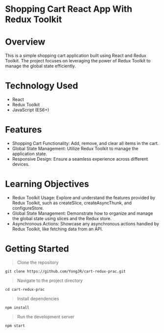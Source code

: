 
# Shopping Cart React App With Redux Toolkit

# Overview
This is a simple shopping cart application built using React and Redux Toolkit. The project focuses on leveraging the power of Redux Toolkit to manage the global state efficiently.

# Technology Used
- React
- Redux Toolkit
- JavaScript (ES6+)

# Features
- Shopping Cart Functionality: Add, remove, and clear all items in the cart.
- Global State Management: Utilize Redux Toolkit to manage the application state.
- Responsive Design: Ensure a seamless experience across different devices.

# Learning Objectives
- Redux Toolkit Usage: Explore and understand the features provided by Redux Toolkit, such as createSlice, createAsyncThunk, and configureStore. 
- Global State Management: Demonstrate how to organize and manage the global state using slices and the Redux store.
- Asynchronous Actions: Showcase any asynchronous actions handled by Redux Toolkit, like fetching data from an API.

# Getting Started
> Clone the repository

    git clone https://github.com/YongJR/cart-redux-prac.git

> Navigate to the project directory

    cd cart-redux-prac

> Install dependencies

    npm install

> Run the development server

    npm start

